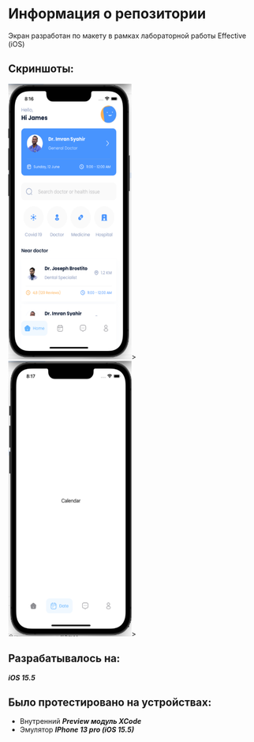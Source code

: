 # Информация о репозитории
Экран разработан по макету в рамках лабораторной работы Effective (iOS)
## Скриншоты:

<img src="https://github.com/anton418788/DoctorScreen/blob/request/iosscreen1.PNG" width="250" height="558">>
<img src="https://github.com/anton418788/DoctorScreen/blob/request/iosscreen2PNG.PNG" width="250" height="558">>

## Разрабатывалось на:
___iOS 15.5___

## Было протестировано на устройствах:
- Внутренний ___Preview модуль XCode___
- Эмулятор ___IPhone 13 pro (iOS 15.5)___


